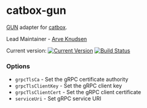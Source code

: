 catbox-gun
=============

[GUN](https://gun.eco) adapter for [catbox](https://github.com/hapijs/catbox).

Lead Maintainer - [Arve Knudsen](https://github.com/aknuds1)

Current version: [![Current Version](https://img.shields.io/npm/v/catbox-gun.svg)](https://www.npmjs.org/package/catbox-gun) [![Build Status](https://api.travis-ci.org/hapijs/catbox-gun.svg)](https://travis-ci.org/hapijs/catbox-gun)

### Options

- `grpcTlsCa` - Set the gRPC certificate authority
- `grpcTlsClientKey` - Set the gRPC client key
- `grpcTlsClientCert` - Set the gRPC client certificate
- `serviceUri` - Set gRPC service URI
